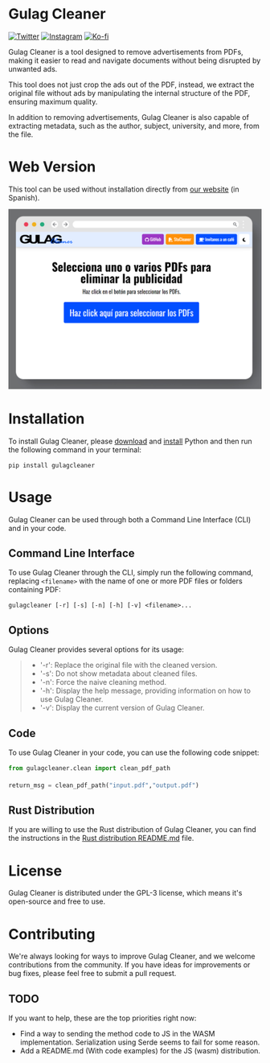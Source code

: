 # Gulag Cleaner

[![Twitter](https://a11ybadges.com/badge?logo=twitter)](https://twitter.com/gulagcleaner)
[![Instagram](https://a11ybadges.com/badge?logo=instagram)](https://www.instagram.com/gulagcleaner/)
[![Ko-fi](https://a11ybadges.com/badge?logo=kofi)](https://ko-fi.com/L3L86VEX9)

Gulag Cleaner is a tool designed to remove advertisements from PDFs, making it easier to read and navigate documents without being disrupted by unwanted ads.

This tool does not just crop the ads out of the PDF, instead, we extract the original file without ads by manipulating the internal structure of the PDF, ensuring maximum quality.

In addition to removing advertisements, Gulag Cleaner is also capable of extracting metadata, such as the author, subject, university, and more, from the file.

# Web Version

This tool can be used without installation directly from [our website](https://gulagcleaner.com) (in Spanish).

[![Gulag Cleaner webpage](https://raw.githubusercontent.com/YM162/gulagcleaner/main/assets/web_mockup.png)](https://gulagcleaner.com)

# Installation

To install Gulag Cleaner, please [download](https://www.python.org/downloads/) and [install](https://wiki.python.org/moin/BeginnersGuide/Download) Python and then run the following command in your terminal:

```
pip install gulagcleaner
```

# Usage

Gulag Cleaner can be used through both a Command Line Interface (CLI) and in your code.

## Command Line Interface

To use Gulag Cleaner through the CLI, simply run the following command, replacing `<filename>` with the name of one or more PDF files or folders containing PDF:

```
gulagcleaner [-r] [-s] [-n] [-h] [-v] <filename>...
```

## Options

Gulag Cleaner provides several options for its usage:

> - '-r': Replace the original file with the cleaned version.
> - '-s': Do not show metadata about cleaned files.
> - '-n': Force the naive cleaning method.
> - '-h': Display the help message, providing information on how to use Gulag Cleaner.
> - '-v': Display the current version of Gulag Cleaner.

## Code

To use Gulag Cleaner in your code, you can use the following code snippet:

```python
from gulagcleaner.clean import clean_pdf_path

return_msg = clean_pdf_path("input.pdf","output.pdf")
```

## Rust Distribution

If you are willing to use the Rust distribution of Gulag Cleaner, you can find the instructions in the [Rust distribution README.md](gulagcleaner_rs/README.md) file.

# License

Gulag Cleaner is distributed under the GPL-3 license, which means it's open-source and free to use.

# Contributing

We're always looking for ways to improve Gulag Cleaner, and we welcome contributions from the community. If you have ideas for improvements or bug fixes, please feel free to submit a pull request.

## TODO

If you want to help, these are the top priorities right now:

- Find a way to sending the method code to JS in the WASM implementation. Serialization using Serde seems to fail for some reason.
- Add a README.md (With code examples) for the JS (wasm) distribution.
